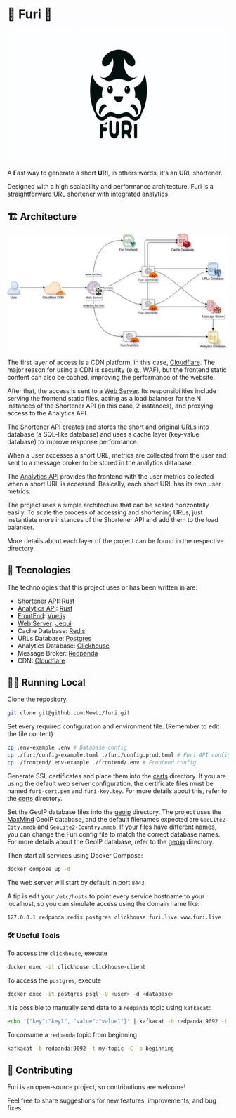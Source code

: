 # 🦀 Furi 🦀

<p align="center">
    <img src="./assets/logo_wide.png" height="300">
</p>

A **F**ast way to generate a short **URI**, in others words, it's an URL shortener.

Designed with a high scalability and performance architecture, Furi is a straightforward URL shortener with integrated analytics.

## 🏗️ Architecture

<p align="center">
    <img src="./assets/diagram.png">
</p>

The first layer of access is a CDN platform, in this case, [Cloudflare](https://www.cloudflare.com/). The major reason for using a CDN is security (e.g., WAF), but the frontend static content can also be cached, improving the performance of the website.

After that, the access is sent to a [Web Server](./web-server/). Its responsibilities include serving the frontend static files, acting as a load balancer for the N instances of the Shortener API (in this case, 2 instances), and proxying access to the Analytics API.

The [Shortener API](./furi/) creates and stores the short and original URLs into database (a SQL-like database) and uses a cache layer (key-value database) to improve response performance.

When a user accesses a short URL, metrics are collected from the user and sent to a message broker to be stored in the analytics database.

The [Analytics API](./analytics/) provides the frontend with the user metrics collected when a short URL is accessed. Basically, each short URL has its own user metrics.

The project uses a simple architecture that can be scaled horizontally easily. To scale the process of accessing and shortening URLs, just instantiate more instances of the Shortener API and add them to the load balancer.

More details about each layer of the project can be found in the respective directory.

## 🔬 Tecnologies

The technologies that this project uses or has been written in are:

- [Shortener API](./furi/): [Rust](https://www.rust-lang.org/)
- [Analytics API](./analytics/): [Rust](https://www.rust-lang.org/)
- [FrontEnd](./frontend/): [Vue.js](https://vuejs.org/)
- [Web Server](./web-server/): [Jequi](https://github.com/Termack/jequi)
- Cache Database: [Redis](https://redis.io/)
- URLs Database: [Postgres](https://www.postgresql.org/)
- Analytics Database: [Clickhouse](https://clickhouse.com/)
- Message Broker: [Redpanda](https://redpanda.com/)
- CDN: [Cloudflare](https://www.cloudflare.com)

## 🏃‍♂️ Running Local

Clone the repository.
```sh
git clone git@github.com:Mewbi/furi.git
```

Set every required configuration and environment file. (Remember to edit the file content)
```sh
cp .env-example .env # Database config
cp ./furi/config-example.toml ./furi/config.prod.toml # Furi API config
cp ./frontend/.env-example ./frontend/.env # Frontend config
```

Generate SSL certificates and place them into the [certs](./certs/) directory. If you are using the default web server configuration, the certificate files must be named `furi-cert.pem` and `furi-key.key`. For more details about this, refer to the [certs](./certs/) directory.

Set the GeoIP database files into the [geoip](./furi/geoip/) directory. The project uses the [MaxMind](https://www.maxmind.com/en/home) GeoIP database, and the default filenames expected are `GeoLite2-City.mmdb` and `GeoLite2-Country.mmdb`. If your files have different names, you can change the Furi config file to match the correct database names. For more details about the GeoIP database, refer to the [geoip](./furi/geoip/) directory.

Then start all services using Docker Compose:
```sh
docker compose up -d
```

The web server will start by default in port `8443`.

A tip is edit your `/etc/hosts` to point every service hostname to your localhost, so you can simulate access using the domain name like:

```
127.0.0.1 redpanda redis postgres clickhouse furi.live www.furi.live
```

### 🛠️ Useful Tools

To access the `clickhouse`, execute

```sh
docker exec -it clickhouse clickhouse-client
```

To access the `postgres`, execute

```sh
docker exec -it postgres psql -U <user> -d <database>
```

It is possible to manually send data to a `redpanda` topic using `kafkacat`:

```sh
echo '{"key":"key1", "value":"value1"}' | kafkacat -b redpanda:9092 -t my-topic -P
``` 

To consume a `redpanda` topic from beginning
```sh
kafkacat -b redpanda:9092 -t my-topic -C -o beginning
```

## 🤝 Contributing

Furi is an open-source project, so contributions are welcome!

Feel free to share suggestions for new features, improvements, and bug fixes.